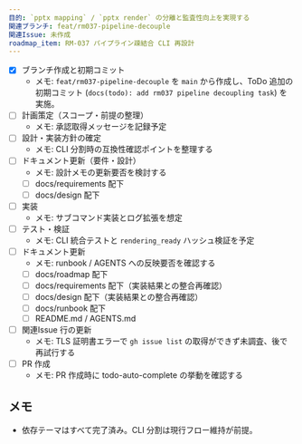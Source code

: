 ```yaml
---
目的: `pptx mapping` / `pptx render` の分離と監査性向上を実現する
関連ブランチ: feat/rm037-pipeline-decouple
関連Issue: 未作成
roadmap_item: RM-037 パイプライン疎結合 CLI 再設計
---
```


- [x] ブランチ作成と初期コミット
  - メモ: `feat/rm037-pipeline-decouple` を `main` から作成し、ToDo 追加の初期コミット (`docs(todo): add rm037 pipeline decoupling task`) を実施。
- [ ] 計画策定（スコープ・前提の整理）
  - メモ: 承認取得メッセージを記録予定
- [ ] 設計・実装方針の確定
  - メモ: CLI 分割時の互換性確認ポイントを整理する
- [ ] ドキュメント更新（要件・設計）
  - メモ: 設計メモの更新要否を検討する
  - [ ] docs/requirements 配下
  - [ ] docs/design 配下
- [ ] 実装
  - メモ: サブコマンド実装とログ拡張を想定
- [ ] テスト・検証
  - メモ: CLI 統合テストと `rendering_ready` ハッシュ検証を予定
- [ ] ドキュメント更新
  - メモ: runbook / AGENTS への反映要否を確認する
  - [ ] docs/roadmap 配下
  - [ ] docs/requirements 配下（実装結果との整合再確認）
  - [ ] docs/design 配下（実装結果との整合再確認）
  - [ ] docs/runbook 配下
  - [ ] README.md / AGENTS.md
- [ ] 関連Issue 行の更新
  - メモ: TLS 証明書エラーで `gh issue list` の取得ができず未調査、後で再試行する
- [ ] PR 作成
  - メモ: PR 作成時に todo-auto-complete の挙動を確認する

## メモ
- 依存テーマはすべて完了済み。CLI 分割は現行フロー維持が前提。
